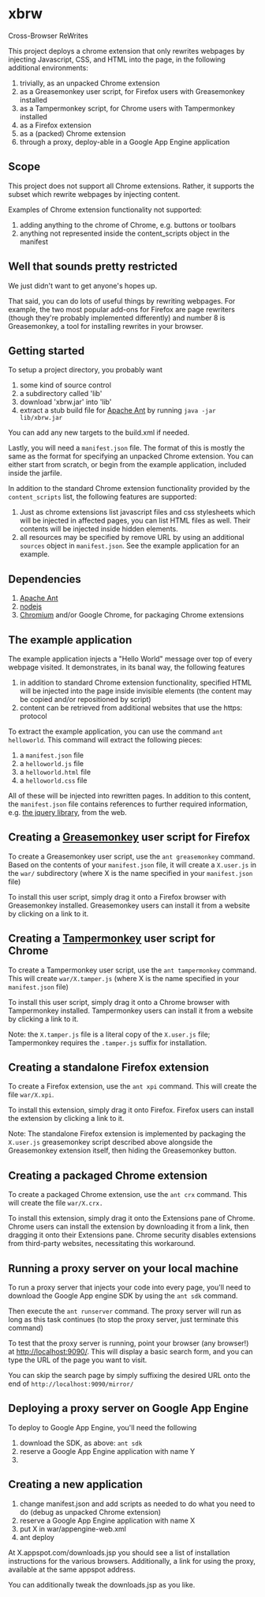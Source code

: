 # xbrw

Cross-Browser ReWrites

This project deploys a chrome extension that only rewrites webpages by
injecting Javascript, CSS, and HTML into the page, in the following
additional environments:

1. trivially, as an unpacked Chrome extension
1. as a Greasemonkey user script, for Firefox users with Greasemonkey installed
1. as a Tampermonkey script, for Chrome users with Tampermonkey installed
1. as a Firefox extension
1. as a (packed) Chrome extension
1. through a proxy, deploy-able in a Google App Engine application

## Scope

This project does not support all Chrome extensions.  Rather, it
supports the subset which rewrite webpages by injecting content.

Examples of Chrome extension functionality not supported:

1. adding anything to the chrome of Chrome, e.g. buttons or toolbars
1. anything not represented inside the content_scripts object in the
   manifest

## Well that sounds pretty restricted

We just didn't want to get anyone's hopes up.

That said, you can do lots of useful things by rewriting webpages.
For example, the two most popular add-ons for Firefox are page
rewriters (though they're probably implemented differently) and number
8 is Greasemonkey, a tool for installing rewrites in your browser.

## Getting started

To setup a project directory, you probably want

1. some kind of source control
1. a subdirectory called 'lib'
1. download 'xbrw.jar' into 'lib'
1. extract a stub build file for [Apache Ant](http://ant.apache.org) by
   running `java -jar lib/xbrw.jar`

You can add any new targets to the build.xml if needed.

Lastly, you will need a `manifest.json` file.  The format of this is
mostly the same as the format for specifying an unpacked Chrome
extension.  You can either start from scratch, or begin from the
example application, included inside the jarfile.

In addition to the standard Chrome extension functionality provided by
the `content_scripts` list, the following features are supported:

1. Just as chrome extensions list javascript files and css stylesheets
   which will be injected in affected pages, you can list HTML files
   as well.  Their contents will be injected inside hidden elements.
1. all resources may be specified by remove URL by using an additional
   `sources` object in `manifest.json`.  See the example application
   for an example.

## Dependencies

1. [Apache Ant](http://ant.apache.org)
1. [nodejs](http://nodejs.org)
1. [Chromium](http://chromium.org) and/or Google Chrome, for packaging
   Chrome extensions

## The example application

The example application injects a "Hello World" message over top of
every webpage visited.  It demonstrates, in its banal way, the
following features

1. in addition to standard Chrome extension functionality, specified
   HTML will be injected into the page inside invisible elements (the
   content may be copied and/or repositioned by script)   
1. content can be retrieved from additional websites that use the
   https: protocol

To extract the example application, you can use the command `ant
helloworld`.  This command will extract the following pieces:

1. a `manifest.json` file
1. a `helloworld.js` file 
1. a `helloworld.html` file 
1. a `helloworld.css` file

All of these will be injected into rewritten pages.  In addition to
this content, the `manifest.json` file contains references to further
required information, e.g. [the jquery library](http://jquery.com),
from the web.

## Creating a [Greasemonkey](http://greasespot.net) user script for Firefox

To create a Greasemonkey user script, use the `ant greasemonkey`
command.  Based on the contents of your `manifest.json` file, it will
create a `X.user.js` in the `war/` subdirectory (where X is the name
specified in your `manifest.json` file)

To install this user script, simply drag it onto a Firefox browser
with Greasemonkey installed.  Greasemonkey users can install it from a
website by clicking on a link to it.


## Creating a [Tampermonkey](http://tampermonkey.net) user script for Chrome

To create a Tampermonkey user script, use the `ant tampermonkey`
command.  This will create `war/X.tamper.js` (where X is the name
specified in your `manifest.json` file)

To install this user script, simply drag it onto a Chrome browser with
Tampermonkey installed.  Tampermonkey users can install it from a
website by clicking a link to it.

Note: the `X.tamper.js` file is a literal copy of the `X.user.js` file;
Tampermonkey requires the `.tamper.js` suffix for installation.

## Creating a standalone Firefox extension

To create a Firefox extension, use the `ant xpi` command.  This will
create the file `war/X.xpi`.

To install this extension, simply drag it onto Firefox.  Firefox users
can install the extension by clicking a link to it.

Note: The standalone Firefox extension is implemented by packaging the
`X.user.js` greasemonkey script described above alongside the
Greasemonkey extension itself, then hiding the Greasemonkey button.

## Creating a packaged Chrome extension

To create a packaged Chrome extension, use the `ant crx` command.
This will create the file `war/X.crx.`

To install this extension, simply drag it onto the Extensions pane of
Chrome.  Chrome users can install the extension by downloading it from
a link, then dragging it onto their Extensions pane.  Chrome security
disables extensions from third-party websites, necessitating this
workaround.

## Running a proxy server on your local machine

To run a proxy server that injects your code into every page, you'll
need to download the Google App engine SDK by using the `ant sdk`
command.

Then execute the `ant runserver` command.  The proxy server will run
as long as this task continues (to stop the proxy server, just
terminate this command)

To test that the proxy server is running, point your browser (any
browser!) at [http://localhost:9090/](http://localhost:9090).  This
will display a basic search form, and you can type the URL of the page
you want to visit.

You can skip the search page by simply suffixing the desired URL onto
the end of `http://localhost:9090/mirror/`

## Deploying a proxy server on Google App Engine

To deploy to Google App Engine, you'll need the following

1. download the SDK, as above: `ant sdk`
1. reserve a Google App Engine application with name Y
1. 

## Creating a new application

1. change manifest.json and add scripts as needed to do what you need
   to do (debug as unpacked Chrome extension)
1. reserve a Google App Engine application with name X
1. put X in war/appengine-web.xml
1. ant deploy

At X.appspot.com/downloads.jsp you should see a list of installation
instructions for the various browsers.  Additionally, a link for using
the proxy, available at the same appspot address.

You can additionally tweak the downloads.jsp as you like.


